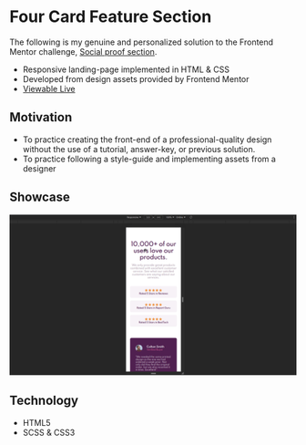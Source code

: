 # Four Card Feature Section

The following is my genuine and personalized solution to the Frontend Mentor challenge, [Social proof section](https://www.frontendmentor.io/challenges/social-proof-section-6e0qTv_bA).

- Responsive landing-page implemented in HTML & CSS
- Developed from design assets provided by Frontend Mentor
- [Viewable Live](https://mdillemuth.github.io/social-proof-section//)

## Motivation

- To practice creating the front-end of a professional-quality design without the use of a tutorial, answer-key, or previous solution.
- To practice following a style-guide and implementing assets from a designer

## Showcase

![Website Showcase](showcase.gif)

## Technology

- HTML5
- SCSS & CSS3
